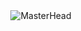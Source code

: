 <div align="center">
  <img src="https://64.media.tumblr.com/c0e275c5c13cb9d9e18871101f0f2edd/tumblr_of1vpmNAuy1vi4eyho1_500.gifv" alt="MasterHead">
</div>
